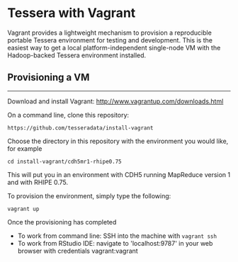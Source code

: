 
# Tessera with Vagrant #

Vagrant provides a lightweight mechanism to provision a reproducible portable Tessera environment for testing and development.  This is the easiest way to get a local platform-independent single-node VM with the Hadoop-backed Tessera environment installed.

## Provisioning a VM ##
*****

Download and install Vagrant: http://www.vagrantup.com/downloads.html

On a command line, clone this repository:

````
https://github.com/tesseradata/install-vagrant
````

Choose the directory in this repository with the environment you would like, for example

````
cd install-vagrant/cdh5mr1-rhipe0.75
````

This will put you in an environment with CDH5 running MapReduce version 1 and with RHIPE 0.75.

To provision the environment, simply type the following:

````
vagrant up
````

Once the provisioning has completed

* To work from command line: SSH into the machine with `vagrant ssh`
* To work from RStudio IDE: navigate to 'localhost:9787' in your web browser with credentials vagrant:vagrant

